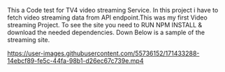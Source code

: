  This a Code test for TV4 video streaming Service. In this project i have to fetch video streaming data from API endpoint.This was my first Video streaming Project. To see the site you need to RUN NPM INSTALL & download the needed dependencies. Down Below is a sample of the streaming site.    





https://user-images.githubusercontent.com/55736152/171433288-14ebcf89-fe5c-44fa-98b1-d26ec67c739e.mp4


